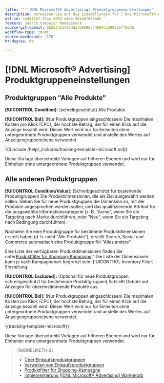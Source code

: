 ```yaml
---
title: '''[!DNL Microsoft® Advertising] Produktgruppeneinstellungen'
description: Verweisen Sie auf die Einstellungen für [!DNL Microsoft® Advertising] Einkaufsproduktgruppen.
exl-id: a34511ef-f5bc-4d93-a56e-90348f670ad6
feature: Search Campaign Management
source-git-commit: 052574217d7ddafb8895c74094da5997b5ff83db
workflow-type: tm+mt
source-wordcount: '270'
ht-degree: 0%

---
```


# [!DNL Microsoft® Advertising] Produktgruppeneinstellungen

## Produktgruppen &quot;Alle Produkte&quot;

**[!UICONTROL Condition]:** (schreibgeschützt) Alle Produkte

**[!UICONTROL Bid]:** (Nur Produktgruppen eingeschlossen) Die maximalen Kosten pro Klick (CPC), der höchste Betrag, der für einen Klick auf die Anzeige bezahlt wird. Dieser Wert wird nur für Einheiten ohne untergeordnete Produktgruppen verwendet und anstelle des Wertes auf Anzeigengruppenebene verwendet.

<!-- **[!UICONTROL Tracking Template]:** -->

{{$include /help/_includes/tracking-template-microsoft.md}}

Diese Vorlage überschreibt Vorlagen auf höheren Ebenen und wird nur für Einheiten ohne untergeordnete Produktgruppen verwendet.

## Alle anderen Produktgruppen

**[!UICONTROL Condition/Value]:** (Schreibgeschützt für bestehende Produktgruppen) Die Produktdimensionen, die als Ziel ausgewählt werden sollen. Geben Sie für neue Produktgruppen die Dimension an, mit der Produkte angesprochen werden sollen, und das qualifizierende Attribut für die ausgewählte Informationskategorie (z. B. &quot;Acme&quot;, wenn Sie ein Targeting nach Marke durchführen, oder &quot;Neu&quot;, wenn Sie ein Targeting nach Bedingung durchführen).

Nachdem Sie eine Produktgruppe für bestimmte Produktdimensionen erstellt haben (d. h. nicht &quot;Alle Produkte&quot;), erstellt Search, Social und Commerce automatisch eine Produktgruppe für &quot;Alles andere&quot;.

Eine Liste der verfügbaren Produktdimensionen finden Sie unter[Produktfilter für Shopping-Kampagne](/help/search-social-commerce/campaign-management/campaigns/shopping-campaign-product-filters.md).&quot; Die Liste der Dimensionen kann je nach Kampagnenart begrenzt sein. [!UICONTROL Inventory Filter] -Einstellung.

**[!UICONTROL Excluded]:** (Optional für neue Produktgruppen; schreibgeschützt für bestehende Produktgruppen) Schließt Gebote auf Anzeigen für übereinstimmende Produkte aus.

**[!UICONTROL Bid]:** (Nur Produktgruppen eingeschlossen) Die maximalen Kosten pro Klick (CPC), der höchste Betrag, der für einen Klick auf die Anzeige bezahlt wird. Dieser Wert wird nur für Einheiten ohne untergeordnete Produktgruppen verwendet und anstelle des Wertes auf Anzeigengruppenebene verwendet.

<!-- **[!UICONTROL Tracking Template]:** -->

<!-- ExL can't handle the same include twice in the same file, so using a snippet for the second occurrence.

{{$include /help/_includes/tracking-template-microsoft.md}}
-->

{{tracking-template-microsoft}}

Diese Vorlage überschreibt Vorlagen auf höheren Ebenen und wird nur für Einheiten ohne untergeordnete Produktgruppen verwendet.

>[!MORELIKETHIS]
>
>* [Über Einkaufsproduktgruppen](product-group-about.md)
>* [Verwalten von Einkaufsproduktgruppen](product-group-manage.md)
>* [Produktfilter für Shopping-Kampagne](/help/search-social-commerce/campaign-management/campaigns/shopping-campaign-product-filters.md)
>* [Implementierung [!DNL Microsoft® Advertising] Warenkorb](/help/search-social-commerce/campaign-management/special-campaign-types/microsoft-shopping-campaigns.md)
